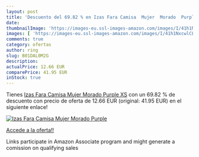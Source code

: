 ```yaml
---
layout: post
title: 'Descuento del 69.82 % en Izas Fara Camisa  Mujer  Morado  Purple '
date: 
thumbnailImage: 'https://images-eu.ssl-images-amazon.com/images/I/41h1NxcwlCL._SL200_.jpg'
images: [ 'https://images-eu.ssl-images-amazon.com/images/I/41h1NxcwlCL._SL200_.jpg' ]
comments: true
category: ofertas
author: ring
slug: B01DAL0M2G
description:
actualPrice: 12.66 EUR
comparePrice: 41.95 EUR
inStock: true
---
```


Tienes [Izas Fara Camisa  Mujer  Morado  Purple   XS](https://www.amazon.es/dp/B01DAL0M2G/?tag=tolees-21) con un 69.82 % de descuento con precio de oferta de 12.66 EUR (original: 41.95 EUR) en el siguiente enlace!

[![Izas Fara Camisa  Mujer  Morado  Purple ](https://images-eu.ssl-images-amazon.com/images/I/41h1NxcwlCL._SL200_.jpg)](https://www.amazon.es/dp/B01DAL0M2G/?tag=tolees-21)

[Accede a la oferta!!](https://www.amazon.es/dp/B01DAL0M2G/?tag=tolees-21)

Links participate in Amazon Associate program and might generate a comission on qualifying sales


